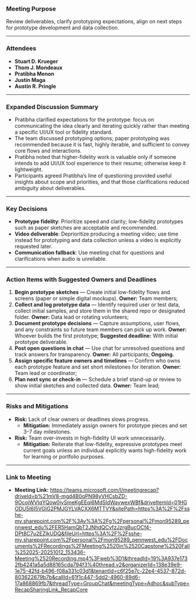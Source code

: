 ### Meeting Purpose
Review deliverables, clarify prototyping expectations, align on next steps for prototype development and data collection.

---

### Attendees
- **Stuart D. Krueger**  
- **Thom J. Mondeaux**  
- **Pratibha Menon**  
- **Justin Maga**  
- **Austin R. Pringle**

---

### Expanded Discussion Summary
- Pratibha clarified expectations for the prototype: focus on communicating the idea clearly and iterating quickly rather than meeting a specific UI/UX tool or fidelity standard.  
- The team discussed prototyping options; paper prototyping was recommended because it is fast, highly iterable, and sufficient to convey core flows and interactions.  
- Pratibha noted that higher-fidelity work is valuable only if someone intends to add UI/UX tool experience to their resume; otherwise keep it lightweight.  
- Participants agreed Pratibha’s line of questioning provided useful insights about scope and priorities, and that those clarifications reduced ambiguity about deliverables.  

---

### Key Decisions
- **Prototype fidelity**: Prioritize speed and clarity; low-fidelity prototypes such as paper sketches are acceptable and recommended.  
- **Video deliverable**: Deprioritize producing a meeting video; use time instead for prototyping and data collection unless a video is explicitly requested later.  
- **Communication fallback**: Use meeting chat for questions and clarifications when audio is unreliable.

---

### Action Items with Suggested Owners and Deadlines
1. **Begin prototype sketches** — Create initial low-fidelity flows and screens (paper or simple digital mockups). **Owner:** Team members; 
2. **Collect and log prototype data** — Identify required user or test data, collect initial samples, and store them in the shared repo or designated folder. **Owner:** Data lead or rotating volunteers; 
3. **Document prototype decisions** — Capture assumptions, user flows, and any constraints so future team members can pick up work. **Owner:** Whoever builds the first prototype; **Suggested deadline:** With initial prototype deliverable.  
4. **Post open questions in chat** — Use chat for unresolved questions and track answers for transparency. **Owner:** All participants; **Ongoing.**  
5. **Assign specific feature owners and timelines** — Confirm who owns each prototype feature and set short milestones for iteration. **Owner:** Team lead or coordinator; 
6. **Plan next sync or check-in** — Schedule a brief stand-up or review to show initial sketches and collected data. **Owner:** Team lead; 

---

### Risks and Mitigations
- **Risk:** Lack of clear owners or deadlines slows progress.  
  - **Mitigation:** Immediately assign owners for prototype pieces and set 3–7 day milestones.  
- **Risk:** Team over-invests in high-fidelity UI work unnecessarily.  
  - **Mitigation:** Reiterate that low-fidelity, expressive prototypes meet current goals unless an individual explicitly wants high-fidelity work for learning or portfolio purposes.

---
### Link to Meeting
- **Meeting Link:** https://teams.microsoft.com/l/meetingrecap?driveId=b%21mV8-mgd4B0qPN98yVHCsbZD-9OcojWVIqYQow0iySmeKgEEqi6MdSIdWaywexWBf&driveItemId=01HGODU5I6I5VGIG2PMJGYLVACXX6MTTVY&sitePath=https%3A%2F%2Fsshe-my.sharepoint.com%2F%3Av%3A%2Fg%2Fpersonal%2Fmon95289_pennwest_edu%2FER5HamQbT2JNhdQCvfzJzrgBucOCf4-DPt8C7u2EZIkUDQ&fileUrl=https%3A%2F%2Fsshe-my.sharepoint.com%2Fpersonal%2Fmon95289_pennwest_edu%2FDocuments%2FRecordings%2FMeeting%2520in%2520Capstone%2520Fall%252025-20251012_153436-Meeting%2520Recording.mp4%3Fweb%3D1&threadId=19%3A937e1732fb4241a5a5d88165cda794f3%40thread.v2&organizerId=138e39e9-1e75-42fd-b496-f08a331c03d1&tenantId=c6f25e7c-22e4-4537-872d-803622679b7b&callId=61f1c447-5dd2-4960-89d6-17a868869fb7&threadType=GroupChat&meetingType=Adhoc&subType=RecapSharingLink_RecapCore